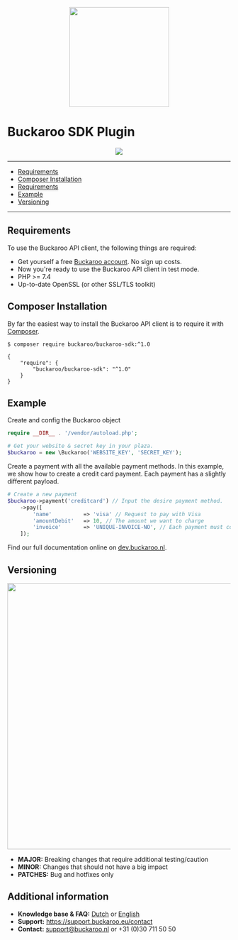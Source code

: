 <p align="center">
  <img src="https://user-images.githubusercontent.com/7081446/178473472-c0c29ec5-762c-47de-9ed4-999e5ad6c70d.png" width="225px" position="center">
</p>

# Buckaroo SDK Plugin

<p align="center">
  <img src="https://user-images.githubusercontent.com/7081446/175256338-d51b139b-80db-44a1-a0b1-a96abda3878c.png" position="center">
</p>

---
- [Requirements](#requirements)
- [Composer Installation](#composer-installation)
- [Requirements](#requirements)
- [Example](#example)
- [Versioning](#versioning)
---

## Requirements
To use the Buckaroo API client, the following things are required:

+ Get yourself a free [Buckaroo account](https://www.buckaroo.eu/solutions/request-form). No sign up costs.
+ Now you're ready to use the Buckaroo API client in test mode.
+ PHP >= 7.4
+ Up-to-date OpenSSL (or other SSL/TLS toolkit)

## Composer Installation

By far the easiest way to install the Buckaroo API client is to require it with [Composer](http://getcomposer.org/doc/00-intro.md).

    $ composer require buckaroo/buckaroo-sdk:^1.0

    {
        "require": {
            "buckaroo/buckaroo-sdk": "^1.0"
        }
    }

## Example
Create and config the Buckaroo object

```php
require __DIR__ . '/vendor/autoload.php';

# Get your website & secret key in your plaza.
$buckaroo = new \Buckaroo('WEBSITE_KEY', 'SECRET_KEY');
```

Create a payment with all the available payment methods. In this example, we show how to create a credit card payment. Each payment has a slightly different payload.

```php
# Create a new payment
$buckaroo->payment('creditcard') // Input the desire payment method.
    ->pay([
        'name'          => 'visa' // Request to pay with Visa
        'amountDebit'   => 10, // The amount we want to charge
        'invoice'       => 'UNIQUE-INVOICE-NO', // Each payment must contain a unique invoice number
    ]);
```

Find our full documentation online on [dev.buckaroo.nl](https://dev.buckaroo.nl/).

## Versioning
<p align="left">
  <img src="https://user-images.githubusercontent.com/7081446/178474134-f4c3976d-653c-4ca1-bcd1-48bf6d489196.png" width="600px" position="center">
</p>

- **MAJOR:** Breaking changes that require additional testing/caution
- **MINOR:** Changes that should not have a big impact
- **PATCHES:** Bug and hotfixes only

## Additional information
- **Knowledge base & FAQ:** [Dutch](https://www.buckaroo.nl/resources/integratie/woocommerce) or [English](https://www.buckaroo.eu/resources/integration/woocommerce)
- **Support:** https://support.buckaroo.eu/contact
- **Contact:** support@buckaroo.nl or +31 (0)30 711 50 50